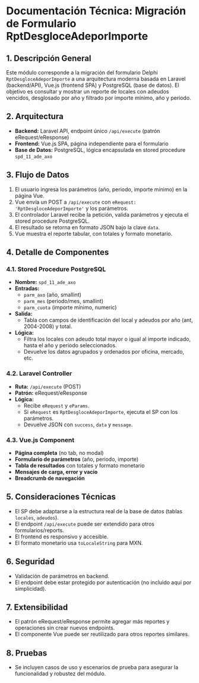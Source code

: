 # Documentación Técnica: Migración de Formulario RptDesgloceAdeporImporte

## 1. Descripción General
Este módulo corresponde a la migración del formulario Delphi `RptDesgloceAdeporImporte` a una arquitectura moderna basada en Laravel (backend/API), Vue.js (frontend SPA) y PostgreSQL (base de datos). El objetivo es consultar y mostrar un reporte de locales con adeudos vencidos, desglosado por año y filtrado por importe mínimo, año y periodo.

## 2. Arquitectura
- **Backend:** Laravel API, endpoint único `/api/execute` (patrón eRequest/eResponse)
- **Frontend:** Vue.js SPA, página independiente para el formulario
- **Base de Datos:** PostgreSQL, lógica encapsulada en stored procedure `spd_11_ade_axo`

## 3. Flujo de Datos
1. El usuario ingresa los parámetros (año, periodo, importe mínimo) en la página Vue.
2. Vue envía un POST a `/api/execute` con `eRequest: 'RptDesgloceAdeporImporte'` y los parámetros.
3. El controlador Laravel recibe la petición, valida parámetros y ejecuta el stored procedure PostgreSQL.
4. El resultado se retorna en formato JSON bajo la clave `data`.
5. Vue muestra el reporte tabular, con totales y formato monetario.

## 4. Detalle de Componentes
### 4.1. Stored Procedure PostgreSQL
- **Nombre:** `spd_11_ade_axo`
- **Entradas:**
  - `parm_axo` (año, smallint)
  - `parm_mes` (periodo/mes, smallint)
  - `parm_cuota` (importe mínimo, numeric)
- **Salida:**
  - Tabla con campos de identificación del local y adeudos por año (ant, 2004-2008) y total.
- **Lógica:**
  - Filtra los locales con adeudo total mayor o igual al importe indicado, hasta el año y periodo seleccionados.
  - Devuelve los datos agrupados y ordenados por oficina, mercado, etc.

### 4.2. Laravel Controller
- **Ruta:** `/api/execute` (POST)
- **Patrón:** eRequest/eResponse
- **Lógica:**
  - Recibe `eRequest` y `eParams`.
  - Si `eRequest` es `RptDesgloceAdeporImporte`, ejecuta el SP con los parámetros.
  - Devuelve JSON con `success`, `data` y `message`.

### 4.3. Vue.js Component
- **Página completa** (no tab, no modal)
- **Formulario de parámetros** (año, periodo, importe)
- **Tabla de resultados** con totales y formato monetario
- **Mensajes de carga, error y vacío**
- **Breadcrumb de navegación**

## 5. Consideraciones Técnicas
- El SP debe adaptarse a la estructura real de la base de datos (tablas `locales`, `adeudos`).
- El endpoint `/api/execute` puede ser extendido para otros formularios/reports.
- El frontend es responsivo y accesible.
- El formato monetario usa `toLocaleString` para MXN.

## 6. Seguridad
- Validación de parámetros en backend.
- El endpoint debe estar protegido por autenticación (no incluido aquí por simplicidad).

## 7. Extensibilidad
- El patrón eRequest/eResponse permite agregar más reportes y operaciones sin crear nuevos endpoints.
- El componente Vue puede ser reutilizado para otros reportes similares.

## 8. Pruebas
- Se incluyen casos de uso y escenarios de prueba para asegurar la funcionalidad y robustez del módulo.
